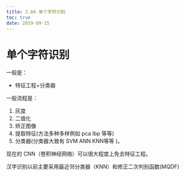 ```yaml
---
title: 2.04 单个字符识别
toc: true
date: 2019-09-15
---
```


# 单个字符识别

一般是：

- 特征工程+分类器


一般流程是：

1. 灰度
2. 二值化
3. 矫正图像
4. 提取特征(方法多种多样例如 pca lbp 等等)
5. 分类器(分类器大致有 SVM ANN KNN等等 )。

现在的 CNN（卷积神经网络）可以很大程度上免去特征工程。


汉字识别以前主要采用最近邻分类器（KNN）和修正二次判别函数(MQDF)
